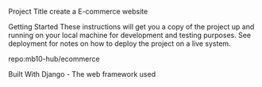 Project Title
create a E-commerce website

Getting Started
These instructions will get you a copy of the project up and running on your local machine for development and testing purposes. See deployment for notes on how to deploy the project on a live system.

repo:mb10-hub/ecommerce

Built With
Django - The web framework used
